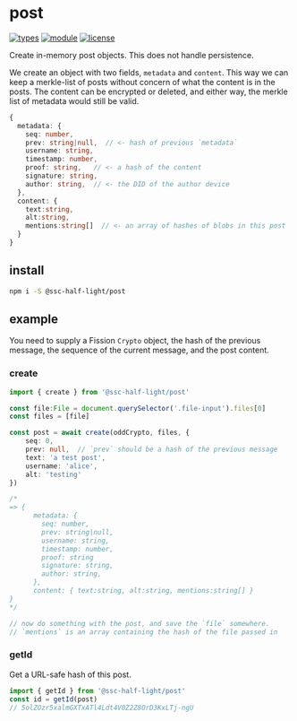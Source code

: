 # post
[![types](https://img.shields.io/npm/types/msgpackr)](README.md)
[![module](https://img.shields.io/badge/module-ESM-blue)](README.md)
[![license](https://img.shields.io/badge/license-PolyForm%20Shield-fc9662)](LICENSE)

Create in-memory post objects. This does not handle persistence.

We create an object with two fields, `metadata` and `content`. This way we can keep a merkle-list of posts without concern of what the content is in the posts. The content can be encrypted or deleted, and either way, the merkle list of metadata would still be valid.

```ts
{
  metadata: {
    seq: number,
    prev: string|null,  // <- hash of previous `metadata`
    username: string,
    timestamp: number,
    proof: string,   // <- a hash of the content
    signature: string,
    author: string,  // <- the DID of the author device
  },
  content: {
    text:string,
    alt:string,
    mentions:string[]  // <- an array of hashes of blobs in this post
  }
}
```

## install
```sh
npm i -S @ssc-half-light/post
```

## example
You need to supply a Fission `Crypto` object, the hash of the previous message, the sequence of the current message, and the post content.

### create

```ts
import { create } from '@ssc-half-light/post'

const file:File = document.querySelector('.file-input').files[0]
const files = [file]

const post = await create(oddCrypto, files, {
    seq: 0,
    prev: null,  // `prev` should be a hash of the previous message
    text: 'a test post',
    username: 'alice',
    alt: 'testing'
})

/*
=> {
      metadata: {
        seq: number,
        prev: string|null,
        username: string,
        timestamp: number,
        proof: string
        signature: string,
        author: string,
      },
      content: { text:string, alt:string, mentions:string[] }
}
*/

// now do something with the post, and save the `file` somewhere.
// `mentions` is an array containing the hash of the file passed in
```

### getId
Get a URL-safe hash of this post. 

```js
import { getId } from '@ssc-half-light/post'
const id = getId(post)
// 5olZOzr5xalmGXTxATl4Ldt4V0Z2Z8OrD3KxLTj-ngU
```
